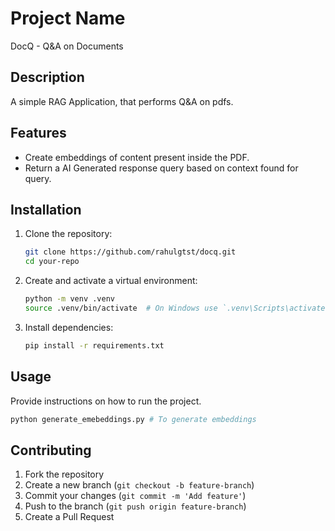 # Project Name
DocQ - Q&A on Documents

## Description
A simple RAG Application, that performs Q&A on pdfs.

## Features
- Create embeddings of content present inside the PDF.
- Return a AI Generated response query based on context found for query.

## Installation

1. Clone the repository:
   ```sh
   git clone https://github.com/rahulgtst/docq.git
   cd your-repo
   ```
2. Create and activate a virtual environment:
   ```sh
   python -m venv .venv
   source .venv/bin/activate  # On Windows use `.venv\Scripts\activate`
   ```
3. Install dependencies:
   ```sh
   pip install -r requirements.txt
   ```

## Usage

Provide instructions on how to run the project.
```sh
python generate_emebeddings.py # To generate embeddings
```

<!-- 
## API Endpoints (if applicable)
- `GET /endpoint` - Description
- `POST /endpoint` - Description -->

## Contributing
1. Fork the repository
2. Create a new branch (`git checkout -b feature-branch`)
3. Commit your changes (`git commit -m 'Add feature'`)
4. Push to the branch (`git push origin feature-branch`)
5. Create a Pull Request

